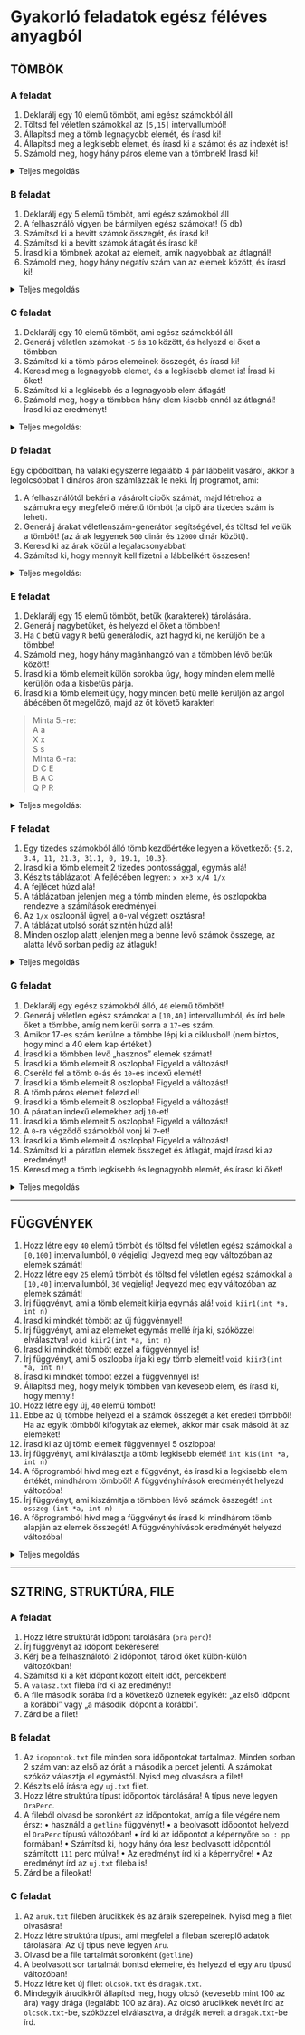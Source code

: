 # Gyakorló feladatok egész féléves anyagból

## TÖMBÖK

### A feladat

1. Deklarálj egy 10 elemű tömböt, ami egész számokból áll
2. Töltsd fel véletlen számokkal az `[5,15]` intervallumból! </summary>
3. Állapítsd meg a tömb legnagyobb elemét, és írasd ki!</summary>
4. Állapítsd meg a legkisebb elemet, és írasd ki a számot és az indexét is!
5. Számold meg, hogy hány páros eleme van a tömbnek! Írasd ki!

<details> <summary> Teljes megoldás </summary>

```c++
#include <stdio.h>
#include <iostream>
#include <ctime>

using namespace std;

int main() {
    int a[10];
    
    srand(time(0));
    for (int i = 0; i < 10; i++) {
        a[i] = 5 + rand() % 11;
        cout << a[i] << " ";
    }
    cout << endl;

    int legnagyobb = a[0];
    int indnagy = 0;
    for (int i = 1; i < 10; i++) {
        if (a[i] > legnagyobb) {
            legnagyobb = a[i];
            indnagy = i;
        }
    }
    cout << "Legnagyobb elem: " << legnagyobb << " indexe: " << indnagy << endl;

    int legkisebb = a[0];
    int indkis = 0;
    for (int i = 1; i < 10; i++) {
        if (a[i] < legkisebb) {
            legkisebb = a[i];
            indkis = i;
        }
    }
    cout << "Legkisebb elem: " << legkisebb << " indexe: " << indkis << endl;

    int szamlalo = 0;
    for(int i = 0; i < 10; i++) {
        if (a[i] % 2 == 0) {
            szamlalo++;
        }
    }

    cout << "Paros elemek száma: " << szamlalo << endl;
    return 0;
}
```

</details>

### B feladat

1. Deklarálj egy 5 elemű tömböt, ami egész számokból áll
2. A felhasználó vigyen be bármilyen egész számokat! (5 db)
3. Számítsd ki a bevitt számok összegét, és írasd ki!
4. Számítsd ki a bevitt számok átlagát és írasd ki!
5. Írasd ki a tömbnek azokat az elemeit, amik nagyobbak az átlagnál!
6. Számold meg, hogy hány negatív szám van az elemek között, és írasd ki!

<details> <summary> Teljes megoldás </summary>

```c++
#include <stdio.h>
#include <iostream>

using namespace std;

int main() {
    int a[5];

    cout << "Kérek 5 számot: ";
    for (int i = 0; i < 5; i++) {
        cin >> a[i];
    }

    int osszeg = 0;
    for(int i = 0; i < 5; i++) {
        osszeg += a[i];
    }
    cout << "A tömb elemeinek összege: " << osszeg << endl;
        
    double atlag = (double)osszeg / 5;
    cout << "A tömb elemeinek átlaga: " << atlag << endl;

    cout << "A tömb elemei, amelyek nagyobbak az átlagnál: ";
    for(int i = 0; i < 5; i++) {
        if (a[i] > atlag) {
            cout << a[i] << " ";
        }
    }
    cout << endl;

    cout << "A tömb negatív elemei: ";
    for(int i = 0; i < 5; i++) {
        if (a[i] < 0) {
            cout << a[i] << " ";
        }
    }
    cout << endl;

}
```

</details>

### C feladat

1. Deklarálj egy 10 elemű tömböt, ami egész számokból áll
2. Generálj véletlen számokat `-5` és `10` között, és helyezd el őket a tömbben
3. Számítsd ki a tömb páros elemeinek összegét, és írasd ki!
4. Keresd meg a legnagyobb elemet, és a legkisebb elemet is! Írasd ki őket!
5. Számítsd ki a legkisebb és a legnagyobb elem átlagát!
6. Számold meg, hogy a tömbben hány elem kisebb ennél az átlagnál! Írasd ki az eredményt!

<details> <summary> Teljes megoldás: </summary>

```c++
#include <stdio.h>
#include <iostream>

using namespace std;

int main() {
    int a[10];

    cout << "A tömb elemei: ";
    srand(time(0));
    for (int i = 0; i < 10; i++) {
        a[i] = rand() % 16 - 5;
        cout << a[i] << " ";
    }
    cout << endl;

    int osszeg = 0;
    for(int i = 0; i < 10; i++) {
        if(a[i] % 2 == 0){
            osszeg += a[i];
        }
    }
    cout << "A páros elemek összege: " << osszeg << endl;

    int legnagyobb = a[0];
    int legkisebb = a[0];
    for(int i = 1; i < 10; i++) {
        if(a[i] > legnagyobb){
            legnagyobb = a[i];
        }
        if(a[i] < legkisebb){
            legkisebb = a[i];
        }
    }
    cout << "A legnagyobb elem: " << legnagyobb << endl;
    cout << "A legkisebb elem: " << legkisebb << endl;

    double atlag = (legnagyobb + legkisebb) / 2.0;
    cout << "A legnagyobb és legkisebb elem átlaga: " << atlag << endl;

    cout << "A tömb elemei, amelyek kisebbek az átlagnál: ";
    for(int i = 0; i < 10; i++) {
        if (a[i] < atlag) {
            cout << a[i] << " ";
        }
    }
    return 0;
}
```

</details>

### D feladat

Egy cipőboltban, ha valaki egyszerre legalább 4 pár lábbelit vásárol, akkor a legolcsóbbat 1 dináros áron számlázzák le neki. Írj programot, ami:

1. A felhasználótól bekéri a vásárolt cipők számát, majd létrehoz a számukra egy megfelelő méretű tömböt (a cipő ára tizedes szám is lehet).
2. Generálj árakat véletlenszám-generátor segítségével, és töltsd fel velük a tömböt! (az árak legyenek `500` dinár és `12000` dinár között).
3. Keresd ki az árak közül a legalacsonyabbat!
4. Számítsd ki, hogy mennyit kell fizetni a lábbelikért összesen!

<details> <summary> Teljes megoldás: </summary>

```c++
#include <stdio.h>
#include <iostream>

using namespace std;

int main() {
    cout << endl; 

    int cipokSzama;
    cout << "Add meg a vásárolt cipők számát: ";
    cin >> cipokSzama;
    double cipok[cipokSzama];

    cout << "A cipők árai: ";
    srand(time(0));
    for(int i = 0; i < cipokSzama; i++) {
        cipok[i] = rand() % 11501 + 500;
        cout << cipok[i] << " ";
    }
    cout << endl;

    double legkisebb = cipok[0];
    int kisInd = 0;
    for(int i = 1; i < cipokSzama; i++) {
        if(cipok[i] < legkisebb){
            legkisebb = cipok[i];
            kisInd = i;
        }
    }
    cout << "A legolcsóbb cipő ára: " << legkisebb << endl;

    double osszeg = 0;
    for(int i = 0; i < cipokSzama; i++) {
        // Ne felejtsuk el, 
        // hogy a learazas csak akkor ervenyes, 
        // ha 4 vagy tobb cipot vasarolunk!
        if(i == kisInd && cipokSzama >= 4){
            osszeg += 1;
        }
        else {
            osszeg += cipok[i];
        }
    }
    cout << "Összesen fizetendő: " << osszeg << endl;

    cout << endl;
    return 0;
}
```

</details>

### E feladat

1. Deklarálj egy 15  elemű  tömböt, betűk (karakterek) tárolására.
2. Generálj nagybetűket, és helyezd el őket a tömbben!
3. Ha `C` betű vagy `R` betű generálódik, azt hagyd ki, ne kerüljön be a tömbbe!
4. Számold meg, hogy hány magánhangzó van a tömbben lévő betűk között!
5. Írasd ki a tömb elemeit külön sorokba úgy, hogy minden elem mellé kerüljön oda a kisbetűs párja.
6. Írasd ki a tömb elemeit úgy, hogy minden betű mellé kerüljön az angol ábécében őt megelőző, majd az őt követő karakter!

>Minta 5.-re:  
>A a  
>X x  
>S s  
>Minta 6.-ra:  
>D C E  
>B A C  
>Q P R  

<details> <summary> Teljes megoldás: </summary>

```c++
#include <stdio.h>
#include <iostream>

using namespace std;

int main() {
    char a[15];

    cout << endl;
    cout << "A tömb elemei: ";
    srand(time(0));
    // A ascii kodja 65
    // Z ascii kodja 90
    for(int i = 0; i < 15; i++) {
        a[i] = rand() % 26 + 65;

        // ha visszacsokkentjuk az indexet,
        // akkor az elozo helyre probal irni.
        // (viszont aztan a for novel egyet,
        // igy visszakerulunk ugyanoda, ahol most vagyunk)
        // mivel tudjuk, hogy a jelenlegi helyen olyan van,
        // amit nem fogadhatunk el,
        // ezert vissza kell csokkenteni,
        // hogy ugyanoda megegyszer probaljon irni.
        if(a[i] == 'C' || a[i] == 'R') {
            i--;
        }
        else {
            cout << a[i] << " ";
        }

    }
    cout << endl;

    int maganDB = 0;
    for(int i = 0; i < 15; i++) {
        if(a[i] == 'A' || a[i] == 'E' || a[i] == 'I' || a[i] == 'O' || a[i] == 'U') {
            maganDB++;
        }
    }
    cout << "Maganhangzok szama: " << maganDB << endl;

    for(int i = 0; i < 15; i++) {
        cout << a[i] << " ";
        // A ascii kodja 65, a ascii kodja 97, azaz 97-65 = 32
        // B ascii kodja 66, b ascii kodja 98, azaz 98-66 = 32
        // C ascii kodja 67, c ascii kodja 99, azaz 99-67 = 32
        // ...
        // tehat a kisbetu es nagybetu kozott 32 a kulonbseg
        cout << (char)(a[i] + 32) << endl;
    }

    cout << endl;

    for(int i = 0; i < 15; i++) {
        //ne felejtsunk el kiterni a szelsoseges esetekre (A, Z)
        //itt ketertelmu a feladat, ilyenkor megkerdezhetitek a tanarnot
        //vagy megcsinaljatok ahogy ti gondolatok

        //en ugy gondoltam, hogy ha A-t vagy Z-t talalunk, 
        //akkor ugy vesszuk, mintha az ABD folytonosan ismetlodne, 
        //tehat az A elott Z van, a Z utan pedig A

        //masik megoldas lenne, hogy ha ilyen szelsosegest talalunk, 
        //akkor kihagyjuk a szomszedos betut, es csak 2 betut irunk ki, 
        //tehat A B, vagy Y Z

        if(a[i] == 'A') {
            cout << "Z A B" << endl;
        } else if (a[i] == 'Z') {
            cout << "Y Z A" << endl;
        } else {
            cout << (char)(a[i] - 1) << " " << a[i] << " " << (char)(a[i] + 1) << endl;
        }
    }

}
```

</details>

### F feladat

1. Egy tizedes számokból álló tömb kezdőértéke legyen a következő: `{5.2, 3.4, 11, 21.3, 31.1, 0, 19.1, 10.3}`.
2. Írasd ki a tömb elemeit 2 tizedes pontossággal, egymás alá!
3. Készíts táblázatot! A fejlécében legyen:  `x x+3 x/4 1/x`
4. A fejlécet húzd alá!
5. A táblázatban jelenjen meg a tömb minden eleme, és oszlopokba rendezve a számítások eredményei.
6. Az `1/x` oszlopnál ügyelj a `0`-val végzett osztásra!
7. A táblázat utolsó sorát szintén húzd alá!
8. Minden oszlop alatt jelenjen meg a benne lévő számok összege, az alatta lévő sorban pedig az átlaguk!

<details> <summary> Teljes megoldás </summary>

```c++
#include <stdio.h>
#include <iostream>

using namespace std;

int main() {
    double a[8] = {5.2, 3.4, 11, 21.3, 31.1, 0, 19.1, 10.3};

    cout << fixed << showpoint;
    cout.precision(2);
    for(int i = 0; i < 8; i++) {
        cout << a[i] << endl;
    }

    cout << "x\tx+3\tx/4\t1/x" << endl;
    cout << "-----------------------------" << endl;
    for(int i = 0; i < 8; i++) {
        if(a[i] != 0) {
            cout << a[i] << "\t" << a[i] + 3 << "\t" << a[i] / 4 << "\t" << 1 / a[i] << endl;
        }
        else {
            cout << a[i] << "\t" << a[i] + 3 << "\t" << a[i] / 4 << "\t" << "Hiba!" << endl;
        }
    }
    cout << "-----------------------------" << endl;
    
    // Minden oszlop alatt jelenjen meg a benne lévő számok összege, az alatta lévő sorban pedig az átlaguk!
    double osszeg = 0;
    double plusz3Osszeg = 0;
    double per4Osszeg = 0;
    double egyPerOsszeg = 0;
    int egyPerDB = 0;
    for(int i = 0; i < 8; i++) {
        osszeg += a[i];
        plusz3Osszeg += a[i] + 3;
        per4Osszeg += a[i] / 4;
        if(a[i] != 0) {
            egyPerOsszeg += 1 / a[i];
            egyPerDB++;
        }
    }

    double atlag = osszeg / 8;
    double plusz3Atlag = plusz3Osszeg / 8;
    double per4Atlag = per4Osszeg / 8;
    double egyPerAtlag = egyPerOsszeg / egyPerDB;

    cout << osszeg << "\t" << plusz3Osszeg << "\t" << per4Osszeg << "\t" << egyPerOsszeg << endl;
    cout << atlag << "\t" << plusz3Atlag << "\t" << per4Atlag << "\t" << egyPerAtlag << endl;
}
```

</details>

### G feladat

1. Deklarálj egy egész számokból álló, `40` elemű tömböt!
2. Generálj véletlen egész számokat a `[10,40]` intervallumból, és írd bele őket a tömbbe, amíg nem kerül sorra a `17`-es szám.
3. Amikor 17-es szám kerülne a tömbbe lépj ki a ciklusból! (nem biztos, hogy mind a 40 elem kap értéket!)
4. Írasd ki a tömbben lévő „hasznos” elemek számát!
5. Írasd ki a tömb elemeit 8 oszlopba! Figyeld a változást!
6. Cseréld fel a tömb `0`-ás és `10`-es indexű elemét!
7. Írasd ki a tömb elemeit 8 oszlopba! Figyeld a változást!
8. A tömb páros elemeit felezd el!
9. Írasd ki a tömb elemeit 8 oszlopba! Figyeld a változást!
10. A páratlan indexű elemekhez adj `10`-et!
11. Írasd ki a tömb elemeit 5 oszlopba! Figyeld a változást!
12. A `0`-ra végződő számokból vonj ki `7`-et!
13. Írasd ki a tömb elemeit 4 oszlopba! Figyeld a változást!
14. Számítsd ki a páratlan elemek összegét és átlagát, majd írasd ki az eredményt!
15. Keresd meg a tömb legkisebb és legnagyobb elemét, és írasd ki őket!

<details> <summary> Teljes megoldás </summary>

```c++
#include <stdio.h>
#include <iostream>

using namespace std;

int main() {
    int a[40];

    int ind = 0;
    srand(time(0));
    do {
        a[ind] = rand() % 31 + 10;
        ind++;
    } while (a[ind - 1] != 17 && ind < 40);

    // A feladatbol ugy ertem, hogy a 17 mar ne szamitson "hasznosnak".
    // Igy a 17 valojaban benne van a tombben, de nem szamit a hasznosok hoze.
    if(a[ind - 1] == 17) {
        ind--;
    }
    cout << "A tombben " << ind << " hasznos elem van." << endl;

    cout << endl;
    for(int i = 0; i < ind; i++) {
        cout << a[i] << " ";
        if(i % 8 == 7) {
            cout << endl;
        }
    }
    cout << endl;

    //a 10es indexu mar a 11. elem
    if(ind >= 11) {
        int csere = a[10];
        a[10] = a[0];
        a[0] = csere;
    }

    cout << endl;
    for(int i = 0; i < ind; i++) {
        cout << a[i] << " ";
        if(i % 8 == 7) {
            cout << endl;
        }
    }
    cout << endl;

    for(int i = 0; i < ind; i++) {
        if(a[i] % 2 == 0) {
            a[i] /= 2;
        }
    }

    cout << endl;
    for(int i = 0; i < ind; i++) {
        cout << a[i] << " ";
        if(i % 8 == 7) {
            cout << endl;
        }
    }
    cout << endl;

    for(int i = 0; i < ind; i++) {
        if(i % 2 == 1) {
            a[i] += 10;
        }
    }

    cout << endl;
    for(int i = 0; i < ind; i++) {
        cout << a[i] << " ";
        if(i % 5 == 4) {
            cout << endl;
        }
    }
    cout << endl;

    for (int i = 0; i < ind; i++) {
        if(a[i] % 10 == 0) {
            a[i] -= 7;
        }
    }

    cout << endl;
    for(int i = 0; i < ind; i++) {
        cout << a[i] << " ";
        if(i % 4 == 3) {
            cout << endl;
        }
    }
    cout << endl;

    int paratlanOsszeg = 0;
    int paratlanDB = 0;
    for(int i = 0; i < ind; i++) {
        if(a[i] % 2 == 1) {
            paratlanOsszeg += a[i];
            paratlanDB++;
        }
    }
    double paratlanAtlag = paratlanOsszeg * 1.00 / paratlanDB;
    cout << "A paratlan szamok atlaga: " << paratlanAtlag << endl;

    int legkisebb = a[0];
    int legnagyobb = a[0];
    for(int i = 1; i < ind; i++) {
        if(a[i] < legkisebb) {
            legkisebb = a[i];
        }
        if(a[i] > legnagyobb) {
            legnagyobb = a[i];
        }
    }
    cout << "A legkisebb elem: " << legkisebb << endl;
    cout << "A legnagyobb elem: " << legnagyobb << endl;

}
```

</details>

---

## FÜGGVÉNYEK

1. Hozz létre egy `40` elemű tömböt és töltsd fel véletlen egész számokkal a `[0,100]` intervallumból, `0` végjelig!  Jegyezd meg egy változóban az elemek számát!
2. Hozz létre egy `25` elemű tömböt és töltsd fel véletlen egész számokkal a `[10,40]` intervallumból, `30` végjelig! Jegyezd meg egy változóban az elemek számát!  
3. Írj függvényt, ami a tömb elemeit kiírja egymás alá!
`void kiir1(int *a, int n)`
4. Írasd ki mindkét tömböt az új függvénnyel!
5. Írj függvényt, ami az elemeket egymás mellé írja ki, szóközzel elválasztva!
`void kiir2(int *a, int n)`
6. Írasd ki mindkét tömböt ezzel a függvénnyel is!
7. Írj függvényt, ami 5 oszlopba írja ki egy tömb elemeit!
`void kiir3(int *a, int n)`
8. Írasd ki mindkét tömböt ezzel a függvénnyel is!
9. Állapítsd meg, hogy melyik tömbben van kevesebb elem, és írasd ki, hogy mennyi!
10. Hozz létre egy új, `40` elemű tömböt!
11. Ebbe az új tömbbe helyezd el a számok összegét a két eredeti tömbből! Ha az egyik tömbből kifogytak az elemek, akkor már csak másold át az elemeket!
12. Írasd ki az új tömb elemeit függvénnyel 5 oszlopba!
13. Írj függvényt, ami kiválasztja a tömb legkisebb elemét!
`int kis(int *a, int n)`
14. A főprogramból hívd meg ezt a függvényt, és írasd ki a legkisebb elem értékét, mindhárom tömbből! A függvényhívások eredményét helyezd változóba!
15. Írj függvényt, ami kiszámítja a tömbben lévő számok összegét!
`int osszeg (int *a, int n)`
16. A főprogramból hívd meg a függvényt és írasd ki mindhárom tömb alapján az elemek összegét! A függvényhívások eredményét helyezd változóba!

<details> <summary> Teljes megoldás </summary>

```c++
#include <stdio.h>
#include <iostream>

using namespace std;

void kiir1(int *a, int n) {
    for(int i = 0; i < n; i++) {
        cout << a[i] << endl;
    }
    //habar nem resze a feladatnak, sokkal atlathatobb lesz a kiiras, ha elvalasztjuk
    cout << "--------------------------------" << endl;
}

void kiir2(int *a, int n) {
    for(int i = 0; i < n; i++) {
        cout << a[i] << " ";
    }
    cout << "\n--------------------------------" << endl;
}

void kiir3(int *a, int n) {
    for(int i = 0; i < n; i++) {
        cout << a[i] << " ";
        if(i % 5 == 4) {
            cout << endl;
        }
    }
    cout << "\n--------------------------------" << endl;
}

int kis(int *a, int n) {
    int min = a[0];
    for(int i = 1; i < n; i++) {
        if(a[i] < min) {
            min = a[i];
        }
    }
    return min;
}

int osszeg (int *a, int n) {
    int sum = 0;
    for(int i = 0; i < n; i++) {
        sum += a[i];
    }
    return sum;
}

int main() {
    int a[40];
    int indA = 0;
    srand(time(0));
    do {
        a[indA] = rand() % 101;
        indA++;
    } while (a[indA - 1] != 0 && indA < 40);

    int b[25];
    int indB = 0;
    srand(time(0));
    do {
        b[indB] = rand() % 31 + 10;
        indB++;
    } while (b[indB - 1] != 30 && indB < 25);

    cout << "Az elso tomb: " << endl;
    kiir1(a, indA);
    cout << "A masodik tomb: " << endl;
    kiir1(b, indB);

    cout << "Az elso tomb: " << endl;
    kiir2(a, indA);
    cout << "A masodik tomb: " << endl;
    kiir2(b, indB);

    cout << "Az elso tomb: " << endl;
    kiir3(a, indA);
    cout << "A masodik tomb: " << endl;
    kiir3(b, indB);

    if(indA > indB) {
        cout << "A masodik tombben van kevesebb elem, ami " << indB << " db." << endl;
    } else if(indA < indB) {
        cout << "Az elso tombben van kevesebb elem, ami " << indA << " db." << endl;
    } else {
        cout << "A ket tombben ugyanannyi elem van, ami " << indA << " db." << endl;
    }

    int ossz[40];
    //ameddig mindkettoben vannak elemek, addig az osszeguk kell
    for(int i = 0; i < (min(indA, indB)); i++) {
        ossz[i] = a[i] + b[i];
    }
    //amikor mar az egyikbol elfogyott, akkor csak atadjuk a tobbi elemet
    for(int i = min(indA, indB); i < max(indA, indB); i++) {
        if(indA > indB) {
            ossz[i] = a[i];
        } else {
            ossz[i] = b[i];
        }
    }

    cout << "Az osszeg tomb: " << endl;
    kiir3(ossz, max(indA, indB));

    int kisA = kis(a, indA);
    int kisB = kis(b, indB);
    int kisOsszeg = kis(ossz, max(indA, indB));
    cout << "Az elso tomb legkisebb eleme: " << kisA << endl;
    cout << "A masodik tomb legkisebb eleme: " << kisB << endl;
    cout << "Az osszeg tomb legkisebb eleme: " << kisOsszeg << endl;

    int osszA = osszeg(a, indA);
    int osszB = osszeg(b, indB);
    int osszOsszeg = osszeg(ossz, max(indA, indB));
    cout << "Az elso tomb osszege: " << osszA << endl;
    cout << "A masodik tomb osszege: " << osszB << endl;
    cout << "Az osszeg tomb osszege: " << osszOsszeg << endl;

    return 0;
}
```

</details>

---

## SZTRING, STRUKTÚRA, FILE

### A feladat

1. Hozz létre struktúrát időpont tárolására (`ora` `perc`)!
2. Írj függvényt az időpont bekérésére!
3. Kérj be a felhasználótól 2 időpontot, tárold őket külön-külön változókban!
4. Számítsd ki a két időpont között eltelt időt, percekben!
5. A `valasz.txt` fileba írd ki az eredményt!
6. A file második sorába írd a következő üznetek egyikét: „az első időpont a korábbi” vagy „a második időpont a korábbi”.
7. Zárd be a filet!

### B feladat

1. Az `idopontok.txt` file minden sora időpontokat tartalmaz. Minden sorban 2 szám van: az első az órát a második a percet jelenti. A számokat szóköz választja el egymástól. Nyisd meg olvasásra a filet!
2. Készíts elő írásra egy `uj.txt` filet.
3. Hozz létre struktúra típust időpontok tárolására! A típus neve legyen `OraPerc`.
4. A fileból olvasd be soronként az időpontokat, amíg a file végére nem érsz:
• használd  a `getline` függvényt!
• a beolvasott időpontot helyezd el `OraPerc` típusú változóban!
• írd ki az időpontot a képernyőre `oo : pp` formában!
• Számítsd ki, hogy hány óra lesz beolvasott időponttól számított `111` perc múlva!
• Az eredményt írd ki a képernyőre!
• Az eredményt írd az `uj.txt` fileba is!
5. Zárd be a fileokat!

### C feladat

1. Az `aruk.txt` fileben árucikkek és az áraik szerepelnek. Nyisd meg a filet olvasásra!
2. Hozz létre struktúra típust, ami megfelel a fileban szereplő adatok tárolására! Az új típus neve legyen `Aru`.
3. Olvasd be a file tartalmát soronként (`getline`)
4. A beolvasott sor tartalmát bontsd elemeire, és helyezd el egy `Aru` típusú változóban!
5. Hozz létre két új filet: `olcsok.txt` és `dragak.txt`.
6. Mindegyik árucikkről állapítsd meg, hogy olcsó (kevesebb mint 100 az ára) vagy drága (legalább 100 az ára). Az olcsó árucikkek nevét írd az `olcsok.txt`-be, szóközzel elválasztva, a drágák neveit a `dragak.txt`-be írd.
